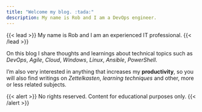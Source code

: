 ```yaml
---
title: "Welcome my blog. :tada:"
description: My name is Rob and I am a DevOps engineer.
---
```

{{< lead >}}
My name is Rob and I am an experienced IT professional.
{{< /lead >}}

On this blog I share thoughts and learnings about technical topics such as _DevOps_, _Agile_, _Cloud_, _Windows_, _Linux_, _Ansible_, _PowerShell_. 

I’m also very interested in anything that increases my **productivity**, so you will also find writings on _Zettelkasten_, _learning techniques_ and other, more or less related subjects.

{{< alert >}}
No rights reserved. Content for educational purposes only.
{{< /alert >}}

